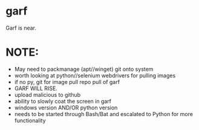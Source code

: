 # garf
Garf is near.

# NOTE:
- May need to packmanage (apt//winget) git onto system
- worth looking at python//selenium webdrivers for pulling images
- if no py, git for image pull repo pull of garf
- GARF WILL RISE.
- upload malicious to github
- ability to slowly coat the screen in garf
- windows version AND/OR python version
- needs to be started through Bash/Bat and escalated to Python for more functionality
